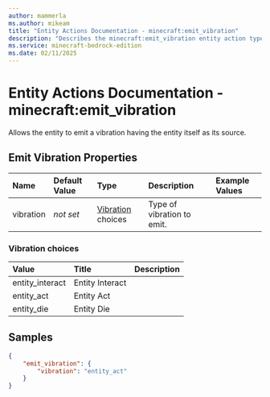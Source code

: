 ```yaml
---
author: mammerla
ms.author: mikeam
title: "Entity Actions Documentation - minecraft:emit_vibration"
description: "Describes the minecraft:emit_vibration entity action types"
ms.service: minecraft-bedrock-edition
ms.date: 02/11/2025 
---
```


# Entity Actions Documentation - minecraft:emit_vibration

Allows the entity to emit a vibration having the entity itself as its source.


## Emit Vibration Properties

|Name       |Default Value |Type |Description |Example Values |
|:----------|:-------------|:----|:-----------|:------------- |
| vibration | *not set* | [Vibration](#vibration-choices) choices | Type of vibration to emit. |  | 

### Vibration choices

|Value       |Title |Description |
|:-----------|:-----|:-----------|
| entity_interact | Entity Interact | |
| entity_act | Entity Act | |
| entity_die | Entity Die | |

## Samples


```json
{
	"emit_vibration": {
		"vibration": "entity_act"
	}
}
```
